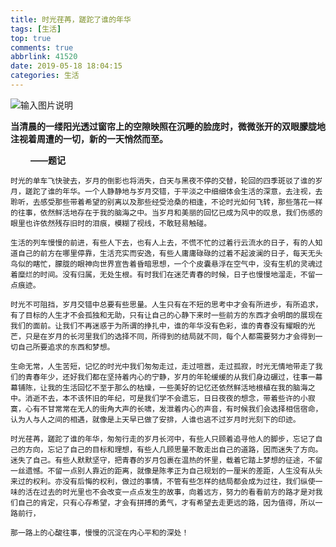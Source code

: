 ```yaml
---
title: 时光荏苒，蹉跎了谁的年华
tags: [生活]
top: true
comments: true
abbrlink: 41520
date: 2019-05-18 18:04:15
categories: 生活
---
```


![输入图片说明](https://img.meiwen.com.cn/allimg/1608/1-160S01915250-L.jpg "在这里输入图片标题")
  
**当清晨的一缕阳光透过窗帘上的空隙映照在沉睡的脸庞时，微微张开的双眼朦胧地注视着周遭的一切，新的一天悄然而至。** 

　　 **——题记** 

<!-- more -->

    时光的单车飞快驶去，岁月的倒影也将消失，白天与黑夜不停的交替，轮回的四季斑驳了谁的岁月，蹉跎了谁的年华。一个人静静地与岁月交错，于平淡之中细细体会生活的深意，去注视，去聆听，去感受那些带着希望的别离以及那些经受沧桑的相逢，不论时光如何飞转，那些落花一样的往事，依然鲜活地存在于我的脑海之中。当岁月和美丽的回忆已成为风中的叹息，我们伤感的眼里也许依然残存旧时的泪痕，模糊了视线，不敢轻易触碰。

    生活的列车慢慢的前进，有些人下去，也有人上去，不慌不忙的过着行云流水的日子，有的人知道自己的前方在哪里停靠，生活充实而安逸，有些人庸庸碌碌的过着不起波澜的日子，每天无头鸟似的瞎忙，朦胧的眼神向世界宣告着昏暗思想，一个个皮囊悬浮在空气中，没有生机的灵魂过着糜烂的时间。没有归属，无处生根。有时我们在迷茫青春的时候，日子也慢慢地溜走，不留一点痕迹。

    时光不可阻挡，岁月交错中总要有些思量。人生只有在不短的思考中才会有所进步，有所追求，有了目标的人生才不会孤独和无助，只有让自己的心静下来时一些前方的东西才会明朗的展现在我们的面前。让我们不再迷惑于为所谓的挣扎中，谁的年华没有色彩，谁的青春没有耀眼的光芒，只是在岁月的长河里我们的选择不同，所得到的结局就不同，每个人都需要努力才会得到一切自己所要追求的东西和梦想。

    生命无常，人生苦短，记忆的时光中我们匆匆走过，走过喧嚣，走过孤寂，时光无情地带走了我们的青春年少，还好我们都在坚持着内心的宁静，岁月的年轮缓缓的从我们身边碾过，往事一幕幕铺陈，让我的生活回忆不至于那么的枯燥，一些美好的记忆还依然鲜活地根植在我的脑海之中。消逝不去，本不该怀旧的年纪，可是我们学不会遗忘，日日夜夜的想念，带着些许的小寂寞，心有不甘常常在无人的街角大声的长啸，发泄着内心的声音，有时候我们会选择相信宿命，认为人与人之间的相遇，就像是上天早已做了安排，人谁也逃不过岁月时光刻下的印迹。

    时光荏苒，蹉跎了谁的年华，匆匆行走的岁月长河中，有些人只顾着追寻他人的脚步，忘记了自己的方向，忘记了自己的目标和理想，有些人几顾思量不敢走出自己的道路，因而迷失了方向。迷失了自己。有些人默默坚守，把青春的岁月包裹在温热的怀里，载着它踏上梦想的征途，不留一丝遗憾。不留一点别人靠近的距离，就像是陈孝正为自己规划的一厘米的差距，人生没有从头来过的权利。亦没有后悔的权利，做过的事情，不管有些怎样的结局都会成为过往，我们纵使一味的活在过去的时光里也不会改变一点点发生的故事，向着远方，努力的看看前方的路才是对我们自己的肯定，只有心存希望，才会有拼搏的勇气，才有希望去走更远的路，因为值得，所以一路前行，

    那一路上的心酸往事，慢慢的沉淀在内心平和的深处！
